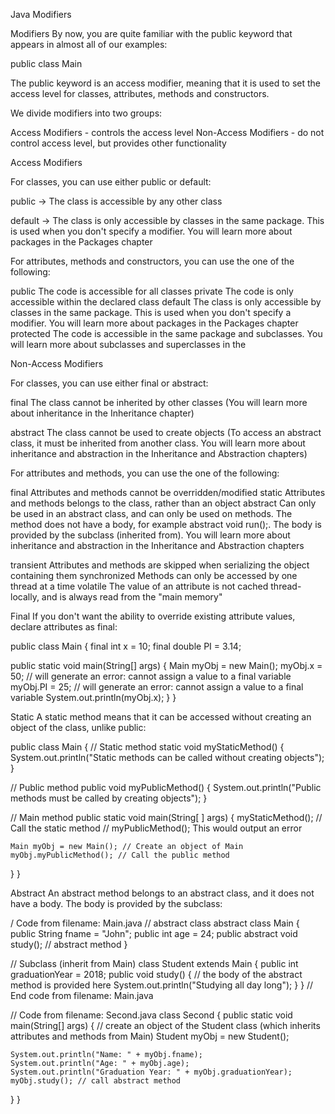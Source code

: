 Java Modifiers

Modifiers
By now, you are quite familiar with the public keyword that appears in almost all of our examples:

public class Main

The public keyword is an access modifier, meaning that it is used to set the access level for classes, attributes, 
methods and constructors.

We divide modifiers into two groups:

Access Modifiers - controls the access level
Non-Access Modifiers - do not control access level, but provides other functionality

Access Modifiers

For classes, you can use either public or default:

public ->	  The class is accessible by any other class

default ->	  The class is only accessible by classes in the same package. 
              This is used when you don't specify a modifier. You will learn more about packages in the Packages chapter

For attributes, methods and constructors, you can use the one of the following:

public	   The code is accessible for all classes
private	   The code is only accessible within the declared class
default    The class is only accessible by classes in the same package.
           This is used when you don't specify a modifier. You will learn more about packages in the Packages chapter
protected  The code is accessible in the same package and subclasses. You will learn more about subclasses and 
           superclasses in the


Non-Access Modifiers

For classes, you can use either final or abstract:

final	The class cannot be inherited by other classes (You will learn more about inheritance in the Inheritance chapter)

abstract	The class cannot be used to create objects (To access an abstract class, it must be inherited from another 
            class. You will learn more about inheritance and abstraction in the Inheritance and Abstraction chapters)


For attributes and methods, you can use the one of the following:

final	Attributes and methods cannot be overridden/modified
static	Attributes and methods belongs to the class, rather than an object
abstract	Can only be used in an abstract class, and can only be used on methods. The method does not have a body, 
            for example abstract void run();. The body is provided by the subclass (inherited from). You will learn more about 
            inheritance and abstraction in the Inheritance and Abstraction chapters

transient	Attributes and methods are skipped when serializing the object containing them
synchronized	Methods can only be accessed by one thread at a time
volatile	The value of an attribute is not cached thread-locally, and is always read from the "main memory"


Final
If you don't want the ability to override existing attribute values, declare attributes as final:

public class Main {
final int x = 10;
final double PI = 3.14;

public static void main(String[] args) {
Main myObj = new Main();
myObj.x = 50; // will generate an error: cannot assign a value to a final variable
myObj.PI = 25; // will generate an error: cannot assign a value to a final variable
System.out.println(myObj.x);
}
}

Static
A static method means that it can be accessed without creating an object of the class, unlike public:

public class Main {
// Static method
static void myStaticMethod() {
System.out.println("Static methods can be called without creating objects");
}

// Public method
public void myPublicMethod() {
System.out.println("Public methods must be called by creating objects");
}

// Main method
public static void main(String[ ] args) {
myStaticMethod(); // Call the static method
// myPublicMethod(); This would output an error

    Main myObj = new Main(); // Create an object of Main
    myObj.myPublicMethod(); // Call the public method
}
}

Abstract
An abstract method belongs to an abstract class, and it does not have a body. The body is provided by the subclass:

/ Code from filename: Main.java
// abstract class
abstract class Main {
public String fname = "John";
public int age = 24;
public abstract void study(); // abstract method
}

// Subclass (inherit from Main)
class Student extends Main {
public int graduationYear = 2018;
public void study() { // the body of the abstract method is provided here
System.out.println("Studying all day long");
}
}
// End code from filename: Main.java

// Code from filename: Second.java
class Second {
public static void main(String[] args) {
// create an object of the Student class (which inherits attributes and methods from Main)
Student myObj = new Student();

    System.out.println("Name: " + myObj.fname);
    System.out.println("Age: " + myObj.age);
    System.out.println("Graduation Year: " + myObj.graduationYear);
    myObj.study(); // call abstract method
}
}